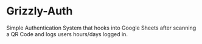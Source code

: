 # Grizzly-Auth
Simple Authentication System that hooks into Google Sheets
after scanning a QR Code and logs users hours/days logged in. 

